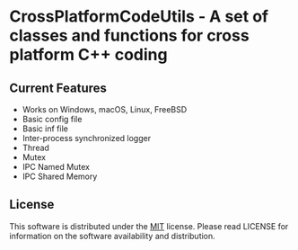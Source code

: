 
# CrossPlatformCodeUtils - A set of classes and functions for cross platform C++ coding

## Current Features
- Works on Windows, macOS, Linux, FreeBSD
- Basic config file
- Basic inf file
- Inter-process synchronized logger
- Thread 
- Mutex
- IPC Named Mutex
- IPC Shared Memory

## License
This software is distributed under the [MIT](https://github.com/os-v/CrossPlatformCodeUtils/blob/master/LICENSE) license. Please read LICENSE for information on the software availability and distribution.




